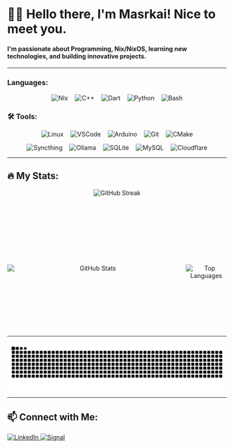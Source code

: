 # 👋🏼 Hello there, I'm Masrkai! Nice to meet you.

####  I'm passionate about Programming, Nix/NixOS, learning new technologies, and building innovative projects.

---

<tr>

### Languages:
<p align="center">
  <img src="https://cdn.jsdelivr.net/gh/devicons/devicon/icons/nixos/nixos-original.svg" height="50" alt="NIx" />
  &nbsp;&nbsp;
  <img src="https://cdn.jsdelivr.net/gh/devicons/devicon/icons/cplusplus/cplusplus-original.svg" height="50" alt="C++" />
  &nbsp;&nbsp;
  <img src="https://cdn.jsdelivr.net/gh/devicons/devicon@latest/icons/dart/dart-original.svg" height="50" alt="Dart" />
  &nbsp;&nbsp;
  <img src="https://cdn.jsdelivr.net/gh/devicons/devicon/icons/python/python-original.svg" height="50" alt="Python" />
  &nbsp;&nbsp;
  <img src="https://cdn.jsdelivr.net/gh/devicons/devicon/icons/bash/bash-original.svg" height="50" alt="Bash" />
</p>

</td>

### 🛠 Tools:
<p align="center">
  <img src="https://cdn.jsdelivr.net/gh/devicons/devicon/icons/linux/linux-original.svg" height="50" alt="Linux" />
  &nbsp;&nbsp;
  <img src="https://cdn.jsdelivr.net/gh/devicons/devicon/icons/vscode/vscode-original.svg" height="50" alt="VSCode" />
  &nbsp;&nbsp;
  <img src="https://cdn.jsdelivr.net/gh/devicons/devicon/icons/arduino/arduino-original.svg" height="50" alt="Arduino" />
  &nbsp;&nbsp;
  <img src="https://cdn.jsdelivr.net/gh/devicons/devicon/icons/git/git-original.svg" height="50" alt="Git" />
  &nbsp;&nbsp;
  <img src="https://cdn.jsdelivr.net/gh/devicons/devicon/icons/cmake/cmake-original.svg" height="50" alt="CMake" />
</p>

<p align="center">
  <img src="https://raw.githubusercontent.com/syncthing/syncthing/main/assets/logo-only.svg" height="50" alt="Syncthing" />
  &nbsp;&nbsp;
  <img src="https://cdn.brandfetch.io/idrRDmZ2_F/w/180/h/180/theme/light/logo.png?c=1bxid64Mup7aczewSAYMX&t=1747744071178" height="50" alt="Ollama" />
  &nbsp;&nbsp;
  <img src="https://cdn.jsdelivr.net/gh/devicons/devicon/icons/sqlite/sqlite-original.svg" height="50" alt="SQLite" />
  &nbsp;&nbsp;
  <img src="https://cdn.jsdelivr.net/gh/devicons/devicon/icons/mysql/mysql-original.svg" height="50" alt="MySQL" />
  &nbsp;&nbsp;
  <img src="https://cdn.jsdelivr.net/gh/devicons/devicon@latest/icons/cloudflare/cloudflare-original.svg" height="50" alt="Cloudflare" />
</p>

</td>
</tr>

---


## 🔥 My Stats:
<div align="center" style="display: flex; justify-content: center; gap: 10px;">
  <img src="https://streak-stats.demolab.com?user=Masrkai&locale=en&mode=daily&theme=dark&hide_border=false&border_radius=5&order=3" height="150" alt="GitHub Streak" />
</div>

###
<div align="center" style="display: flex; justify-content: center; gap: 10px;">
  <img src="https://github-readme-stats.vercel.app/api?username=Masrkai&show_icons=true&theme=dark" height="150" width="400" alt="GitHub Stats" />
  <img src="https://github-readme-stats.vercel.app/api/top-langs/?username=Masrkai&layout=compact&theme=dark" height="150" alt="Top Languages" />
</div>

---

<div align="center">
  <img src="https://raw.githubusercontent.com/Masrkai/Masrkai/output/snake.svg" alt="Snake animation" />
</div>

---

## 📫 Connect with Me:
<div align="left">
  <a href="https://www.linkedin.com/in/ahmed-allam-476097315/" target="_blank">
    <img src="https://img.shields.io/badge/-LinkedIn-0A66C2?style=flat-square&logo=LinkedIn&logoColor=black" height="30" alt="LinkedIn" />

  <a href="https://signal.me/#eu/ZJzAOV39RtIYVVvCYlrXnKDzHHaNsg5CpoUWtDLIz1FbprH2ThBEZYG2Ol6wNU3B" target="_blank">
    <img src="https://img.shields.io/badge/-Signal-3A76F0?style=flat-square&logo=signal&logoColor=black" height="30" alt="Signal" />

</div>
